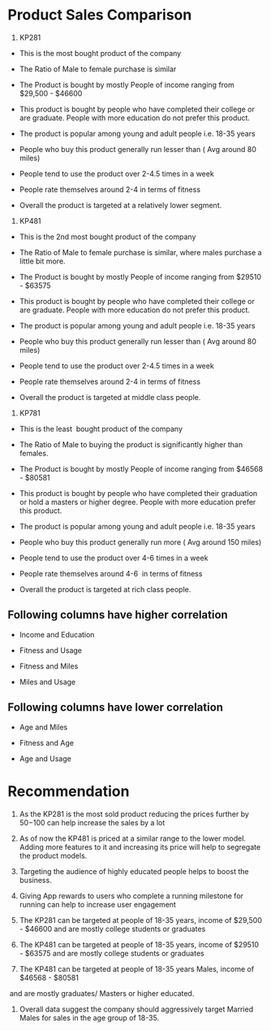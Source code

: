 Product Sales Comparison
========================

1.  KP281
    

*   This is the most bought product of the company
    
*   The Ratio of Male to female purchase is similar
    
*   The Product is bought by mostly People of income ranging from $29,500 - $46600
    
*   This product is bought by people who have completed their college or are graduate. People with more education do not prefer this product.
    
*   The product is popular among young and adult people i.e. 18-35 years
    
*   People who buy this product generally run lesser than ( Avg around 80 miles)
    
*   People tend to use the product over 2-4.5 times in a week
    
*   People rate themselves around 2-4 in terms of fitness
    
*   Overall the product is targeted at a relatively lower segment.
    

1.  KP481
    

*   This is the 2nd most bought product of the company
    
*   The Ratio of Male to female purchase is similar, where males purchase a little bit more.
    
*   The Product is bought by mostly People of income ranging from $29510 - $63575
    
*   This product is bought by people who have completed their college or are graduate. People with more education do not prefer this product.
    
*   The product is popular among young and adult people i.e. 18-35 years
    
*   People who buy this product generally run lesser than ( Avg around 80 miles)
    
*   People tend to use the product over 2-4.5 times in a week
    
*   People rate themselves around 2-4 in terms of fitness
    
*   Overall the product is targeted at middle class people.
    

1.  KP781
    

*   This is the least  bought product of the company
    
*   The Ratio of Male to buying the product is significantly higher than females.
    
*   The Product is bought by mostly People of income ranging from $46568 - $80581
    
*   This product is bought by people who have completed their graduation or hold a masters or higher degree. People with more education prefer this product.
    
*   The product is popular among young and adult people i.e. 18-35 years
    
*   People who buy this product generally run more ( Avg around 150 miles)
    
*   People tend to use the product over 4-6 times in a week
    
*   People rate themselves around 4-6  in terms of fitness
    
*   Overall the product is targeted at rich class people.
    

Following columns have higher correlation
-----------------------------------------

*   Income and Education 
    
*   Fitness and Usage
    
*   Fitness and Miles
    
*   Miles and Usage
    

Following columns have lower correlation
----------------------------------------

*   Age and Miles
    
*   Fitness and Age
    
*   Age and Usage
    

Recommendation
==============

1.  As the KP281 is the most sold product reducing the prices further by $50-$100 can help increase the sales by a lot
    
2.  As of now the KP481 is priced at a similar range to the lower model. Adding more features to it and increasing its price will help to segregate the product models.
    
3.  Targeting the audience of highly educated people helps to boost the business.
    
4.  Giving App rewards to users who complete a running milestone for running can help to increase user engagement
    
5.  The KP281 can be targeted at people of 18-35 years, income of $29,500 - $46600 and are mostly college students or graduates
    
6.  The KP481 can be targeted at people of 18-35 years, income of $29510 - $63575 and are mostly college students or graduates
    
7.  The KP481 can be targeted at people of 18-35 years Males, income of $46568 - $80581
    

 and are mostly graduates/ Masters or higher educated.

1.  Overall data suggest the company should aggressively target Married Males for sales in the age group of 18-35.